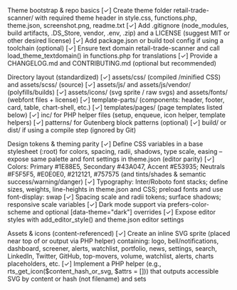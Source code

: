 Theme bootstrap & repo basics
[✓] Create theme folder retail-trade-scanner/ with required theme header in style.css, functions.php, theme.json, screenshot.png, readme.txt
[✓] Add .gitignore (node_modules, build artifacts, .DS_Store, vendor, .env, .zip) and a LICENSE (suggest MIT or other desired license)
[✓] Add package.json or build tool config if using a toolchain (optional)
[✓] Ensure text domain retail-trade-scanner and call load_theme_textdomain() in functions.php for translations
[✓] Provide a CHANGELOG.md and CONTRIBUTING.md (optional but recommended)

Directory layout (standardized)
[✓] assets/css/ (compiled /minified CSS) and assets/scss/ (source)
[✓] assets/js/ and assets/js/vendor/ (polyfills/builds)
[✓] assets/icons/ (svg sprite / raw svgs) and assets/fonts/ (webfont files + license)
[✓] template-parts/ (components: header, footer, card, table, chart-shell, etc.)
[✓] templates/pages/ (page templates listed below)
[✓] inc/ for PHP helper files (setup, enqueue, icon helper, template helpers)
[✓] patterns/ for Gutenberg block patterns (optional)
[✓] build/ or dist/ if using a compile step (ignored by Git)

Design tokens & theming parity
[✓] Define CSS variables in a base stylesheet (:root) for colors, spacing, radii, shadows, type scale, easing – expose same palette and font settings in theme.json (editor parity)
[✓] Colors: Primary #1E88E5, Secondary #43A047, Accent #E53935; Neutrals #F5F5F5, #E0E0E0, #212121, #757575 (and tints/shades & semantic success/warning/danger)
[✓] Typography: Inter/Roboto font stacks; define sizes, weights, line-heights in theme.json and CSS; preload fonts and use font-display: swap
[✓] Spacing scale and radii tokens; surface shadows; responsive scale variables
[✓] Dark mode support via prefers-color-scheme and optional [data-theme="dark"] overrides
[✓] Expose editor styles with add_editor_style() and theme.json editor settings

Assets & icons (content-referenced)
[✓] Create an inline SVG sprite (placed near top of <body> or output via PHP helper) containing: logo, bell/notifications, dashboard, screener, alerts, watchlist, portfolio, news, settings, search, LinkedIn, Twitter, GitHub, top-movers, volume, watchlist, alerts, charts placeholders, etc.
[✓] Implement a PHP helper (e.g., rts_get_icon($content_hash_or_svg, $attrs = [])) that outputs accessible SVG by content or hash (not filename) and sets <title>/role="img"/aria-hidden appropriately
[✓] Optimize SVGs (strip metadata, combine common defs, ensure viewBox and stroke/fill consistency)
[ ] Include fallback PNGs for email or legacy clients if required

Global styling & componentized CSS
[✓] Base: reset/normalize, base typography, anchors, lists, forms, tables using CSS variables
[✓] Component styles colocated under assets/scss/components/ (buttons, badges, cards, table, chart-shell, toast, modal, tabs) and compiled to assets/css/main.css
[✓] Utility classes (spacing, grid helpers, text utilities) and responsive breakpoints
[✓] Fluid grid utilities, container widths, and masonry/bento helpers if used
[✓] Use CSS cascade layers (@layer base, components, utilities) if possible for predictable CSS ordering
[✓] Provide skeleton loading and accessible loading states for data-heavy components

Enqueue & build process
[ ] Enqueue styles/scripts via wp_enqueue_scripts with proper dependencies and versioning (use filemtime or build hash)
[ ] Enqueue editor styles and block styles for Gutenberg parity
[ ] Ensure scripts are deferred/async where safe; critical CSS inlined for above-the-fold
[ ] Add a build pipeline (npm + webpack/rollup/parcel or sass + postcss) to produce minified assets; provide npm run build, npm run dev commands

Core theme templates & structure
[✓] header.php — left inline SVG logo, center search input (ticker/company), right user menu (avatar dropdown), notifications bell with badge, nav for desktop (ARIA, keyboard accessible)
[✓] sidebar.php — collapsible, keyboard accessible, shows icons + labels; collapsed shows icons with tooltips; active link visual (glowing left border + darker bg)
[✓] footer.php — terms/privacy/contact links, social icons, copyright, small sitemap
[✓] index.php, page.php, single.php, archive.php, 404.php, front-page.php (front page template for landing/ui)
[✓] searchform.php — consistent search UI used site-wide
[✓] functions.php — theme setup, register nav menus (primary, footer), register sidebars/widgets (if used), add_theme_support (title-tag, post-thumbnails, html5, editor-styles), enqueue assets, register block styles/patterns
[✓] theme.json — define color palette, font sizes, custom properties for editor parity and block styling

Template parts (reusable components)
[ ] template-parts/components/button.php — button variants (primary, secondary, outline, gradient, magnetic) with ARIA and focus styles
[ ] template-parts/components/badge.php — positive/negative/neutral badges (semantic)
[ ] template-parts/components/card.php — metric KPI card (title, value, delta badge, small sparkline)
[ ] template-parts/components/table.php — data table shell with sortable headers, sticky head, responsive behavior
[ ] template-parts/components/chart-shell.php — accessible chart container with legend + tooltip hooks; loadable client-side chart later
[ ] template-parts/components/tabs.php — keyboard-accessible tabs with ARIA
[ ] template-parts/layout/main-shell.php — main page wrapper providing sticky header/sidebar layout and content container
[ ] template-parts/components/modal.php and toast.php — accessible modal and toast patterns (trap focus, ESC close)

Page templates (create for every page and analogous pages)
[ ] templates/pages/page-dashboard.php — overview grid: kpis, top movers, indices, market sentiment, heatmap (bento/masonry)
[ ] templates/pages/page-screener.php — left filter panel, results table, client-side filters UI, sort/pagination/export (CSV) hooks
[ ] templates/pages/page-alerts.php — list/manage/add/edit price/volume/PE alerts with form validation and confirmation flows
[ ] templates/pages/page-portfolio.php — portfolio positions, performance time series, allocation pie, gains/losses, daily P/L KPI cards
[ ] templates/pages/page-news.php — infinite scroll feed, source filters, sentiment tags and grades, reading pane layout
[ ] templates/pages/page-settings.php — tabs: Profile, Notifications, API Integrations (API key management UI), Security (2FA hint)
[ ] templates/pages/page-search.php — symbol input, autocomplete, quote card, fundamentals, historical table shell
[ ] templates/pages/page-popular.php — trending / most active / gainers / losers list and cards
[ ] templates/pages/page-email.php — subscribe form, list manager, history table (email delivery statuses)
[ ] templates/pages/page-finder.php — sector grid, factor tiles, screen results export hooks
[ ] templates/pages/page-filters.php — presets list, custom builder UI, save preset modal
[ ] templates/pages/page-plans.php — pricing tiers, features, CTA, membership badge treatments
[ ] templates/pages/page-contact.php — contact form with server-side validation hints and help links
[ ] 404.php — friendly 404, search link, suggested pages; consistent shell wrapper for all templates
[ ] Provide a base page wrapper layout used by all page templates, and a consistent way to include page-level scripts/styles

WordPress-only integration & editor parity
[ ] functions.php add_theme_support required features; register nav menus (primary, footer) and sidebars/widgets if desired
[ ] Provide block-templates or block-patterns (optional) for landing sections and dashboard cards so site admins can assemble pages via Gutenberg
[ ] Register REST endpoints if theme needs dynamic data fetching (theme-only caution: avoid plugin-level features)
[ ] Provide sample menu assignment instructions and recommended widget areas in readme.txt

JS behavior & interactivity (theme-only)
[✓] Sidebar collapse/expand with localStorage persistence, animated transitions, keyboard shortcuts, aria-expanded toggles
[✓] Header search interactions: debounce, live autocomplete (client-side UI only; actual search backend must be provided separately)
[✓] Notifications popover with aria roles and real-time badge hook (theme displays; data source plugin/backend)
[✓] User avatar dropdown (profile/settings/logout links), keyboard accessible, closes on ESC or click outside
[✓] Tables responsive: small screens show card view with same data (transform), support swipe/scroll for wide tables
[✓] Respect prefers-reduced-motion in all animations; controlled micro-interactions (hover ripple/magnetic)
[✓] Minimal JS bundling, deferred where safe; provide non-JS fallbacks for critical interactions

Responsiveness, container queries & accessibility
[ ] Breakpoints and container queries for card scaling and component behavior; mobile-first approach
[ ] Mobile: sidebar collapses to hamburger menu that opens an accessible off-canvas sheet; search becomes full-width at top
[ ] Keyboard navigation for all menus, dropdowns, dialogs with visible focus rings and focus-visible support
[ ] ARIA attributes for interactive elements; add aria-live regions for dynamic notifications and toast messages
[ ] Color contrast verification for text, buttons, badges in all states (WCAG AA) and high-contrast media queries

Performance & production readiness
[ ] Minify and version CSS/JS; use hashed filenames in production for cache busting
[ ] Inline critical CSS for above-the-fold (header + hero + nav) and defer non-critical CSS
[ ] Preload critical fonts and use font-display: swap and font-variation-settings where applicable
[ ] Optimize SVGs, remove metadata, combine defs, avoid large inline SVG bloat; provide aria-hidden for decorative svgs
[ ] Lazy-load below-the-fold images, charts, and widgets; use loading="lazy" for images
[ ] Set appropriate HTTP caching headers at deploy/infrastructure layer (not theme but document in README)
[ ] Lighthouse targets: aim for 90+ accessibility/performance where possible (theme responsibilities documented)

Security & privacy considerations (theme-only)
[ ] No direct external requests in theme code except fonts/icons via known CDN or bundled assets; document privacy implications
[ ] Escape all output with esc_html, esc_attr, wp_kses_post as appropriate; use nonce checks on any form submissions included in the theme
[ ] Secure contact forms (if implemented in theme) with nonce verification; advise that server-side processing should be plugin-handled

Quality & testing
[ ] PHPCS WordPress coding standards for PHP files; stylelint for CSS/SCSS; eslint for JS; include basic config files
[ ] Automated unit/integration tests optional (theme-only scope may limit what’s tested), but add smoke tests: header/sidebar/footer render without fatal errors
[ ] Visual regression checklist: snapshot key pages (dashboard, screener, news, portfolio) across breakpoints
[ ] Cross-browser QA: Chrome, Edge, Safari, Firefox (desktop/mobile) and iOS/Android device checks
[ ] Accessibility testing: axe, manual keyboard-only walkthrough, color-contrast checks

Docs, packaging & delivery
[ ] README.md with theme setup, menu/widget assignment, page templates mapping, token usage, icon usage by content instructions, recommended plugins (if any), and deployment notes
[ ] Theming guide: tokens list, examples of how to render icons by content, SCSS partial structure, and instructions for editor color palette sync
[ ] screenshot.png showing the primary theme layout (desktop hero) and a mobile screenshot optionally included in /screenshot/ for WordPress theme installer
[ ] Package theme as zip for distribution with instructions for installing via WP admin theme uploader
[ ] Add a small “release checklist” in README: minify assets, update version, tag commit, produce zip

Deliverables checklist (final verification)
[ ] Theme scaffolding: style.css header, functions.php, theme.json, header.php, footer.php, sidebar.php, readme, screenshot
[ ] Global styling and theme variables file(s) integrated and exposed to editor
[ ] SCSS sources and compiled/minified CSS in assets/css
[ ] JS sources and compiled/minified JS in assets/js with proper enqueueing
[ ] SVG icon sprite integrated and helper to render icons by content/hash (with accessibility)
[ ] Template parts for header, sidebar, footer, cards, charts, tables, and utilities
[ ] Page templates for dashboard, screener, alerts, portfolio, news, settings, search, popular, email, finder, filters, plans, contact, and 404
[ ] Theme-only README and theming guide; packaged theme zip ready for upload
[ ] QA sign-off: smoke tests passed, visual checks, accessibility checks, and performance notes documented